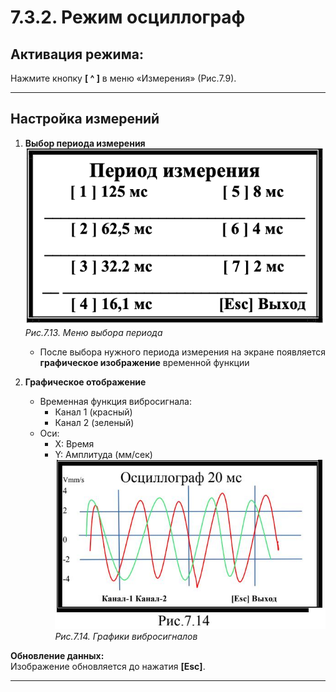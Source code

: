# 7.3.2. Режим осциллограф

## **Активация режима:**  
Нажмите кнопку **[ ^ ]** в меню «Измерения» (Рис.7.9).

---

## Настройка измерений
1. **Выбор периода измерения**  
   ![](period_ism.png)  
   *Рис.7.13. Меню выбора периода*

   - После  выбора  нужного  периода  измерения  на экране  появляется  **графическое изображение**  временной  функции 

1. **Графическое отображение**  
   - Временная функция вибросигнала:
     - Канал 1 (красный)
     - Канал 2 (зеленый)
   - Оси:
     - X: Время
     - Y: Амплитуда (мм/сек)  
   ![](_page_16_Figure_6.jpeg)  
   *Рис.7.14. Графики вибросигналов*

**Обновление данных:**  
Изображение обновляется до нажатия **[Esc]**.

---

